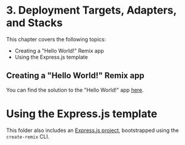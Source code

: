 # 3. Deployment Targets, Adapters, and Stacks

This chapter covers the following topics:

- Creating a "Hello World!" Remix app
- Using the Express.js template

## Creating a "Hello World!" Remix app

You can find the solution to the "Hello World!" app [here](./hello-world/).

# Using the Express.js template

This folder also includes an [Express.js project](./express-js/), bootstrapped using the `create-remix` CLI.
